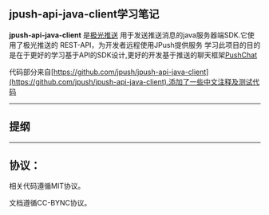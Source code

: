 jpush-api-java-client学习笔记
------
**jpush-api-java-client** 是[极光推送](https://www.jpush.cn/) 用于发送推送消息的java服务器端SDK.它使用了极光推送的 REST-API，为开发者远程使用JPush提供服务
学习此项目的目的是在于更好的学习基于API的SDK设计,更好的开发基于推送的聊天框架[PushChat](https://github.com/superalsrk/PushChat)

代码部分来自[https://github.com/jpush/jpush-api-java-client](https://github.com/jpush/jpush-api-java-client).添加了一些中文注释及测试代码

----------

## 提纲




----------

## 协议：

相关代码遵循MIT协议。

文档遵循CC-BYNC协议。
